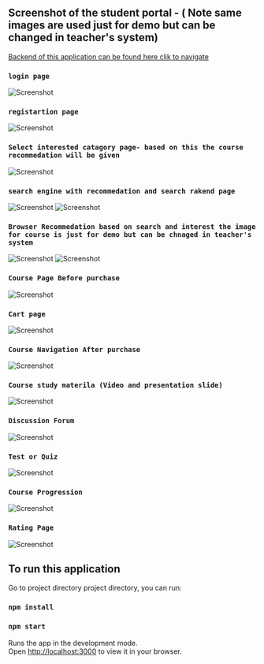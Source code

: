 ## Screenshot of the student portal - ( Note same images are used just for demo but can be changed in teacher's system)



[Backend of this application can be found here clik to navigate](https://github.com/Nasif4567/Brain-zone-e-Learning-StudentBackend)


### `login page`
![Screenshot](https://github.com/Nasif4567/Brain-zone---E-learning---Student-Fontend/blob/master/public/Image/screen-login.png)

### `registartion page`
![Screenshot](https://github.com/Nasif4567/Brain-zone---E-learning---Student-Fontend/blob/master/public/Image/screen-reg.png)

### `Select interested catagory page- based on this the course recommedation will be given`
![Screenshot](https://github.com/Nasif4567/Brain-zone---E-learning---Student-Fontend/blob/master/public/Image/interested%20in.png)


### `search engine with recommedation and search rakend page`
![Screenshot](https://github.com/Nasif4567/Brain-zone---E-learning---Student-Fontend/blob/master/public/Image/screen-search.png)
![Screenshot](https://github.com/Nasif4567/Brain-zone---E-learning---Student-Fontend/blob/master/public/Image/Screenshot%202024-05-04%20054145.png)


### `Browser Recommedation based on search and interest the image for course is just for demo but can be chnaged in teacher's system`
![Screenshot](https://github.com/Nasif4567/Brain-zone---E-learning---Student-Fontend/blob/master/public/Image/search%20recom.png)
![Screenshot](https://github.com/Nasif4567/Brain-zone---E-learning---Student-Fontend/blob/master/public/Image/browse-course.png)

### `Course Page Before purchase`
![Screenshot](https://github.com/Nasif4567/Brain-zone---E-learning---Student-Fontend/blob/master/public/Image/buy-course-sc.png)

### `Cart page`
![Screenshot](https://github.com/Nasif4567/Brain-zone---E-learning---Student-Fontend/blob/master/public/Image/cart.png)

### `Course Navigation After purchase`
![Screenshot](https://github.com/Nasif4567/Brain-zone---E-learning---Student-Fontend/blob/master/public/Image/course%20nav.png)

### `Course study materila (Video and presentation slide)`
![Screenshot](https://github.com/Nasif4567/Brain-zone---E-learning---Student-Fontend/blob/master/public/Image/screen-course.png)

### `Discussion Forum`
![Screenshot](https://github.com/Nasif4567/Brain-zone---E-learning---Student-Fontend/blob/master/public/Image/sc-discussionf.png)


### `Test or Quiz`
![Screenshot](https://github.com/Nasif4567/Brain-zone---E-learning---Student-Fontend/blob/master/public/Image/sc-test.png)

### `Course Progression`
![Screenshot](https://github.com/Nasif4567/Brain-zone---E-learning---Student-Fontend/blob/master/public/Image/course-progression.png)


### `Rating Page`
![Screenshot](https://github.com/Nasif4567/Brain-zone---E-learning---Student-Fontend/blob/master/public/Image/rating.png)




## To run this application

Go to project directory project directory, you can run:

### `npm install`
### `npm start`

Runs the app in the development mode.\
Open [http://localhost:3000](http://localhost:3000) to view it in your browser.


